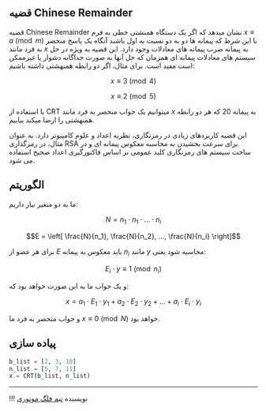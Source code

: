 ## قضیه Chinese Remainder

قضیه Chinese Remainder نشان میدهد که اگر یک دستگاه همنشتی خطی به فرم $x\equiv a \pmod{m}$  با این شرط که پیمانه ها دو به دو نسبت به اول باشند آنگاه یک پاسخ منحصر به فرد مانند $x$ به پیمانه ضرب  پیمانه های معادلات وجود دارد.
این قضیه به ویژه در حل سیستم های معادلات پیمانه ای همزمان که حل آنها به صورت جداگانه دشوار یا غیرممکن است مفید است. برای مثال، اگر دو رابطه همنهشتی داشته باشیم:

$$x \equiv 3 \pmod{4}$$

$$x \equiv 2 \pmod{5}$$

با استفاده از CRT میتوانیم یک جواب منحصر به فرد مانند $x$ به پیمانه 20 که هر دو رابطه همنهشتی را ارضا میکند بیابیم.


این قضیه کاربردهای زیادی در رمزنگاری، نظریه اعداد و علوم کامپیوتر دارد. به عنوان مثال، در رمزگذاری RSA برای سرعت بخشیدن به محاسبه معکوس پیمانه ای و در ساخت سیستم های رمزنگاری کلید عمومی بر اساس فاکتورگیری اعداد صحیح استفاده می شود.

## الگوریتم

ما به دو متغیر نیاز داریم:

$$N = n_1 \cdot n_1 \cdot ... \cdot n_i$$

$$E = \left[ \frac{N}{n_1}, \frac{N}{n_2}, ..., \frac{N}{n_i} \right]$$

برای هر عضو از $E$ باید معکوس به پیمانه $n_i$ مانند $y$ محاسبه شود یعنی:

$$E_i \cdot y \equiv 1 \pmod{n_i}$$

و یک جواب ما به این صورت خواهد بود که:

$$x =  a_1 \cdot E_1 \cdot y_1 + a_2 \cdot E_2 \cdot y_2 + ... + a_i \cdot E_i \cdot y_i$$
 
و  جواب منحصر به فرد ما $x \equiv 0 \pmod{N}$ خواهد بود.


## پیاده سازی

```py linenums="1" title="example.sage"
b_list = [2, 3, 10]
n_list = [5, 7, 11]
x = CRT(b_list, n_list)
```

--- 

!!! نویسنده
    [تیم فلگ موتوری](https://github.com/flagmotori)
